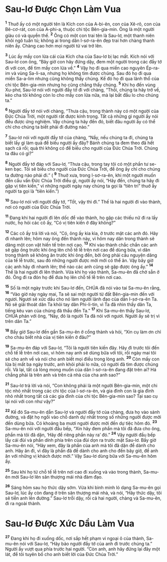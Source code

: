 

# Sau-lơ Được Chọn Làm Vua
<sup><b>1</b></sup> Thuở ấy có một người tên là Kích con của A-bi-ên, con của Xê-rô, con của Bê-cơ-rát, con của A-phi-a, thuộc chi tộc Bên-gia-min. Ông là một người giàu có và quyền thế. <sup><b>2</b></sup> Ông có một con trai tên là Sau-lơ, một thanh niên khôi ngô tuấn tú; không ai trong dân I-sơ-ra-ên đẹp trai hơn chàng thanh niên ấy. Chàng cao hơn mọi người từ vai trở lên.

<sup><b>3</b></sup> Lúc ấy mấy con lừa cái của Kích cha của Sau-lơ bị lạc mất. Kích nói với Sau-lơ con ông, “Bây giờ con hãy đứng dậy, đem một người trong các đầy tớ đi với con, để tìm mấy con lừa về.” <sup><b>4</b></sup> Vậy họ đi qua miền cao nguyên Ép-ra-im và vùng Sa-li-sa, nhưng họ không tìm được chúng. Sau đó họ đi qua miền Sa-a-lim nhưng cũng không thấy chúng. Kế đó họ đi qua lãnh thổ của chi tộc Bên-gia-min nhưng họ cũng chẳng thấy chúng. <sup><b>5</b></sup> Khi họ đến vùng Xu-phơ, Sau-lơ nói với người đầy tớ đi với chàng, “Thôi, chúng ta hãy trở về, kẻo cha tôi không còn lo cho mấy con lừa nữa, mà lại bắt đầu lo cho chúng ta.”

<sup><b>6</b></sup> Người đầy tớ nói với chàng, “Thưa cậu, trong thành này có một người của Đức Chúa Trời, một người rất được kính trọng. Tất cả những gì người ấy nói đều được ứng nghiệm. Vậy chúng ta hãy đến đó, biết đâu người ấy có thể chỉ cho chúng ta biết phải đi đường nào.”

<sup><b>7</b></sup> Sau-lơ nói với người đầy tớ của chàng, “Nầy, nếu chúng ta đi, chúng ta biết lấy gì làm quà để biếu người ấy đây? Bánh chúng ta đem theo đã hết sạch cả rồi; quà thì không có để biếu cho người của Đức Chúa Trời. Chúng ta đâu có gì?”

<sup><b>8</b></sup> Người đầy tớ đáp với Sau-lơ, “Thưa cậu, trong tay tôi có một phần tư se-ken bạc. Tôi sẽ biếu cho người của Đức Chúa Trời, để ông ấy chỉ cho chúng ta đường nào phải đi.” ( <sup><b>9</b></sup> Thuở xưa, trong I-sơ-ra-ên, khi một người muốn đến cầu vấn Đức Chúa Trời điều gì, người ấy nói, “Hãy đến, chúng ta hãy đi gặp vị tiên kiến,” vì những người ngày nay chúng ta gọi là “tiên tri” thuở ấy người ta gọi là “tiên kiến.”)

<sup><b>10</b></sup> Sau-lơ nói với người đầy tớ, “Tốt, vậy thì đi.” Thế là hai người đi vào thành, nơi có người của Đức Chúa Trời.

<sup><b>11</b></sup> Đang khi hai người đi lên dốc để vào thành, họ gặp các thiếu nữ đi ra lấy nước, họ hỏi các cô ấy, “Có vị tiên kiến ở đây không?”

<sup><b>12</b></sup> Các cô ấy trả lời và nói, “Có, ông ấy kia kìa, ở trước mặt các anh đó. Hãy đi nhanh lên; hôm nay ông đến thành này, vì hôm nay dân trong thành sẽ dâng một con vật hiến tế trên nơi cao. <sup><b>13</b></sup> Khi vào thành chắc chắn các anh sẽ gặp ông trước khi ông lên chỗ tế lễ trên nơi cao để dùng bữa, vì dân trong thành sẽ không ăn trước khi ông đến, bởi ông phải cầu nguyện dâng của tế lễ trước, sau đó những người được mời mới có thể ăn. Vậy bây giờ các anh hãy đi nhanh lên; thế nào các anh cũng sẽ gặp được ông ấy.” <sup><b>14</b></sup> Thế là hai người đi lên thành. Vừa khi họ vào thành, Sa-mu-ên đã chờ sẵn ở đó. Ông đi ra đón họ để đưa họ lên chỗ tế lễ trên nơi cao.

<sup><b>15</b></sup> Số là một ngày trước khi Sau-lơ đến, CHÚA đã nói vào tai Sa-mu-ên rằng, <sup><b>16</b></sup> “Vào giờ này ngày mai, Ta sẽ sai một người từ đất Bên-gia-min đến với ngươi. Ngươi sẽ xức dầu cho nó làm người lãnh đạo của dân I-sơ-ra-ên Ta. Nó sẽ giải thoát dân Ta khỏi tay dân Phi-li-tin, vì Ta đã nhìn thấy dân Ta, tiếng kêu van của chúng đã thấu đến Ta.” <sup><b>17</b></sup> Khi Sa-mu-ên thấy Sau-lơ, CHÚA phán với ông, “Này, đó là người Ta đã nói với ngươi. Người ấy sẽ trị vì trên dân Ta.”

<sup><b>18</b></sup> Bấy giờ Sau-lơ đến gần Sa-mu-ên ở cổng thành và hỏi, “Xin cụ làm ơn chỉ cho cháu biết nhà của vị tiên kiến ở đâu?”

<sup><b>19</b></sup> Sa-mu-ên đáp với Sau-lơ, “Tôi là người tiên kiến đây. Hãy đi trước tôi đến chỗ tế lễ trên nơi cao, vì hôm nay anh sẽ dùng bữa với tôi, rồi ngày mai tôi sẽ cho anh về và nói cho anh biết mọi điều trong lòng anh. <sup><b>20</b></sup> Còn mấy con lừa bị mất ba ngày trước, anh khỏi phải lo nữa, có người đã tìm được chúng rồi. Vả lại, tất cả lòng mong muốn của dân I-sơ-ra-ên đang đặt trên ai? Há chẳng phải là trên anh và trên cả nhà của cha anh sao?”

<sup><b>21</b></sup> Sau-lơ trả lời và nói, “Con không phải là một người Bên-gia-min, một chi tộc nhỏ nhất trong các chi tộc của I-sơ-ra-ên, và gia đình con là gia đình nhỏ nhất trong tất cả các gia đình của chi tộc Bên-gia-min sao? Tại sao cụ lại nói với con như vậy?”

<sup><b>22</b></sup> Kế đó Sa-mu-ên dẫn Sau-lơ và người đầy tớ của chàng, đưa họ vào sảnh đường, và đặt họ ngồi vào chỗ danh dự nhất trong số những người được mời đến dùng bữa. Có khoảng ba mươi người được mời đến dự tiệc hôm đó. <sup><b>23</b></sup> Sa-mu-ên nói với người đầu bếp, “Xin hãy đem phần mà tôi đã đưa cho ông, phần mà tôi đã dặn, ‘Hãy để riêng phần này ra’ đó.” <sup><b>24</b></sup> Vậy người đầu bếp lấy cái đùi và phần dính phía trên của đùi dọn ra trước mặt Sau-lơ. Bấy giờ Sa-mu-ên nói, “Hãy xem, đây là phần của anh mà tôi đã dặn để dành cho anh. Hãy ăn đi, vì đây là phần đã để dành cho anh cho đến bây giờ, để anh ăn với những vị khách được mời.” Vậy Sau-lơ dùng bữa với Sa-mu-ên hôm ấy.

<sup><b>25</b></sup> Sau khi họ từ chỗ tế lễ trên nơi cao đi xuống và vào trong thành, Sa-mu-ên mời Sau-lơ lên sân thượng mái nhà đàm đạo.

<sup><b>26</b></sup> Sáng hôm sau họ thức dậy sớm. Vừa khi bình minh ló dạng Sa-mu-ên gọi Sau-lơ, lúc ấy còn đang ở trên sân thượng mái nhà, và nói, “Hãy thức dậy, tôi sẽ tiễn anh lên đường.” Sau-lơ trỗi dậy, rồi cả hai người, chàng và Sa-mu-ên, đi ra ngoài thành.

# Sau-lơ Được Xức Dầu Làm Vua
<sup><b>27</b></sup> Đang khi họ đi xuống dốc, nơi sắp hết phạm vi ngoại ô của thành, Sa-mu-ên nói với Sau-lơ, “Hãy bảo người đầy tớ của anh đi trước chúng ta.” Người ấy vượt qua phía trước hai người. “Còn anh, anh hãy đứng lại đây một lát, để tôi tuyên bố cho anh biết lời của Đức Chúa Trời.”

